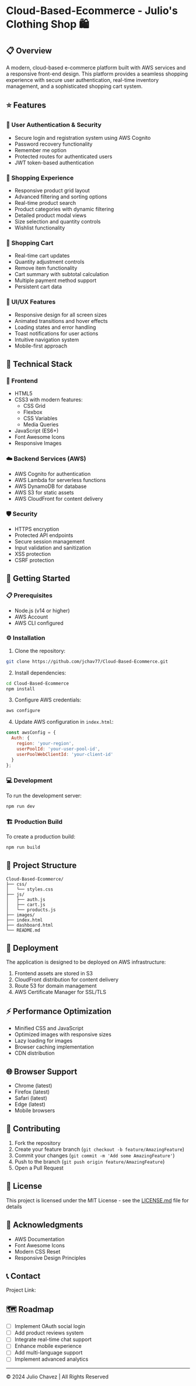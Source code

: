 # Cloud-Based-Ecommerce - Julio's Clothing Shop 🛍️

## 📋 Overview
A modern, cloud-based e-commerce platform built with AWS services and a responsive front-end design. This platform provides a seamless shopping experience with secure user authentication, real-time inventory management, and a sophisticated shopping cart system.

## ⭐ Features

### 🔐 User Authentication & Security
- Secure login and registration system using AWS Cognito
- Password recovery functionality
- Remember me option
- Protected routes for authenticated users
- JWT token-based authentication

### 🛒 Shopping Experience
- Responsive product grid layout
- Advanced filtering and sorting options
- Real-time product search
- Product categories with dynamic filtering
- Detailed product modal views
- Size selection and quantity controls
- Wishlist functionality

### 🧺 Shopping Cart
- Real-time cart updates
- Quantity adjustment controls
- Remove item functionality
- Cart summary with subtotal calculation
- Multiple payment method support
- Persistent cart data

### 💫 UI/UX Features
- Responsive design for all screen sizes
- Animated transitions and hover effects
- Loading states and error handling
- Toast notifications for user actions
- Intuitive navigation system
- Mobile-first approach

## 🔧 Technical Stack

### 🎨 Frontend
- HTML5
- CSS3 with modern features:
  - CSS Grid
  - Flexbox
  - CSS Variables
  - Media Queries
- JavaScript (ES6+)
- Font Awesome Icons
- Responsive Images

### ☁️ Backend Services (AWS)
- AWS Cognito for authentication
- AWS Lambda for serverless functions
- AWS DynamoDB for database
- AWS S3 for static assets
- AWS CloudFront for content delivery

### 🛡️ Security
- HTTPS encryption
- Protected API endpoints
- Secure session management
- Input validation and sanitization
- XSS protection
- CSRF protection

## 🚀 Getting Started

### 📋 Prerequisites
- Node.js (v14 or higher)
- AWS Account
- AWS CLI configured

### ⚙️ Installation
1. Clone the repository:
```bash
git clone https://github.com/jchav77/Cloud-Based-Ecommerce.git
```

2. Install dependencies:
```bash
cd Cloud-Based-Ecommerce
npm install
```

3. Configure AWS credentials:
```bash
aws configure
```

4. Update AWS configuration in `index.html`:
```javascript
const awsConfig = {
  Auth: {
    region: 'your-region',
    userPoolId: 'your-user-pool-id',
    userPoolWebClientId: 'your-client-id'
  }
};
```

### 💻 Development
To run the development server:
```bash
npm run dev
```

### 🏗️ Production Build
To create a production build:
```bash
npm run build
```

## 📁 Project Structure
```
Cloud-Based-Ecommerce/
├── css/
│   └── styles.css
├── js/
│   ├── auth.js
│   ├── cart.js
│   └── products.js
├── images/
├── index.html
├── dashboard.html
└── README.md
```

## 🚀 Deployment
The application is designed to be deployed on AWS infrastructure:
1. Frontend assets are stored in S3
2. CloudFront distribution for content delivery
3. Route 53 for domain management
4. AWS Certificate Manager for SSL/TLS

## ⚡ Performance Optimization
- Minified CSS and JavaScript
- Optimized images with responsive sizes
- Lazy loading for images
- Browser caching implementation
- CDN distribution

## 🌐 Browser Support
- Chrome (latest)
- Firefox (latest)
- Safari (latest)
- Edge (latest)
- Mobile browsers

## 🤝 Contributing
1. Fork the repository
2. Create your feature branch (`git checkout -b feature/AmazingFeature`)
3. Commit your changes (`git commit -m 'Add some AmazingFeature'`)
4. Push to the branch (`git push origin feature/AmazingFeature`)
5. Open a Pull Request

## 📄 License
This project is licensed under the MIT License - see the [LICENSE.md](LICENSE.md) file for details

## 🙏 Acknowledgments
- AWS Documentation
- Font Awesome Icons
- Modern CSS Reset
- Responsive Design Principles

## 📞 Contact
Project Link: 

## 🗺️ Roadmap
- [ ] Implement OAuth social login
- [ ] Add product reviews system
- [ ] Integrate real-time chat support
- [ ] Enhance mobile experience
- [ ] Add multi-language support
- [ ] Implement advanced analytics

---
© 2024 Julio Chavez | All Rights Reserved
